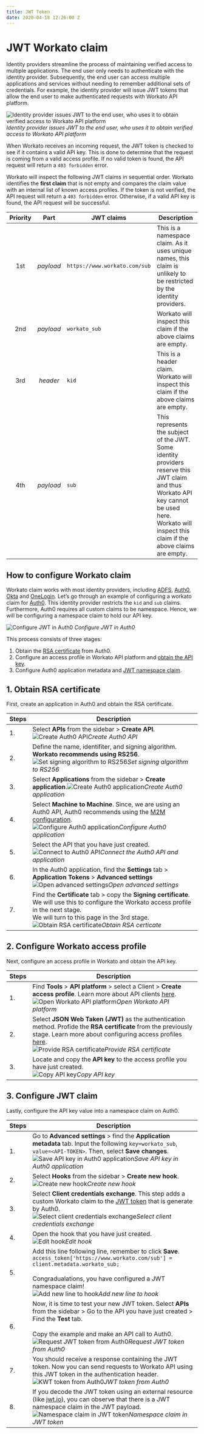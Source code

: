 ```yaml
---
title: JWT Token
date: 2020-04-18 12:26:00 Z
---
```


# JWT Workato claim

Identity providers streamline the process of maintaining verified access to multiple applications. The end user only needs to authenticate with the identity provider. Subsequently, the end user can access multiple applications and services without needing to remember additional sets of credentials. For example, the identity provider will issue JWT tokens that allow the end user to make authenticated requests with Workato API platform.

![Identity provider issues JWT to the end user, who uses it to obtain verified access to Workato API platform](~@img/api-mgmt/jwt-flow.png)
*Identity provider issues JWT to the end user, who uses it to obtain verified access to Workato API platform*

When Workato receives an incoming request, the JWT token is checked to see if it contains a valid API key. This is done to determine that the request is coming from a valid access profile. If no valid token is found, the API request will return a `403 forbidden` error.

Workato will inspect the following JWT claims in sequential order. Workato identifies the **first claim** that is not empty and compares the claim value with an internal list of known access profiles. If the token is not verified, the API request will return a `403 forbidden` error. Otherwise, if a valid API key is found, the API request will be successful.

| Priority | Part | JWT claims | Description |
| :------: | :--: | ---------- | ----------- |
| 1st | _payload_ | `https://www.workato.com/sub ` | This is a namespace claim. As it uses unique names, this claim is unlikely to be restricted by the identity providers. |
| 2nd | _payload_ | `workato_sub` | Workato will inspect this claim if the above claims are empty. |
| 3rd | _header_  | `kid` | This is a header claim. Workato will inspect this claim if the above claims are empty. |
| 4th | _payload_ | `sub` | This represents the subject of the JWT. Some identity providers reserve this JWT claim and thus Workato API key cannot be used here. Workato will inspect this claim if the above claims are empty. |

## How to configure Workato claim

Workato claim works with most identity providers, including [ADFS](https://docs.microsoft.com/en-us/windows-server/identity/active-directory-federation-services), [Auth0](https://auth0.com/), [Okta](https://www.okta.com/) and [OneLogin](https://www.onelogin.com/). Let’s go through an example of configuring a workato claim for [Auth0](https://auth0.com/). This identity provider restricts the `kid` and `sub` claims. Furthermore, Auth0 requires all custom claims to be namespace. Hence, we will be configuring a namespace claim to hold our API key.

![Configure JWT in Auth0](~@img/api-mgmt/auth0-configure-jwt-flow.png)
*Configure JWT in Auth0*

This process consists of three stages:
1. Obtain the [RSA certificate](#_1-obtain-rsa-certificate) from Auth0.
2. Configure an access profile in Workato API platform and [obtain the API key](#_2-configure-workato-access-profile).
3. Configure Auth0 application metadata and [JWT namespace claim](#_3-configure-jwt-claim).

## 1. Obtain RSA certificate

First, create an application in Auth0 and obtain the RSA certificate.

| Steps | Description |
| ----- | ----------- |
| 1.    | Select **APIs** from the sidebar > **Create API**.<br>![Create Auth0 API](~@img/api-mgmt/auth0-configure-create-api.png)*Create Auth0 API* |
| 2.    | Define the name, identifiter, and signing algorithm.<br>**Workato recommends using RS256**.<br>![Set signing algorithm to RS256](~@img/api-mgmt/auth0-configure-rs256-api.png)*Set signing algorithm to RS256* |
| 3.    | Select **Applications** from the sidebar > **Create application**.![Create Auth0 application](~@img/api-mgmt/auth0-configure-create-application.png)*Create Auth0 application* |
| 4.    | Select **Machine to Machine**. Since, we are using an Auth0 API, Auth0 recommends using the [M2M configuration](https://auth0.com/docs/applications).<br>![Configure Auth0 application](~@img/api-mgmt/auth0-configure-choose-m2m.png)*Configure Auth0 application* |
| 5.    | Select the API that you have just created.<br>![Connect to Auth0 API](~@img/api-mgmt/auth0-configure-choose-api.png)*Connect the Auth0 API and application* |
| 6.    | In the Auth0 application, find the **Settings** tab > **Application Tokens** > **Advanced settings**<br>![Open advanced settings](~@img/api-mgmt/auth0-configure-advanced-settings.png)*Open advanced settings* |
| 7.    | Find the **Certificate** tab > copy the **Signing certificate**. We will use this to configure the Workato access profile in the next stage.<br>We will turn to this page in the 3rd stage.<br>![Obtain RSA certificate](~@img/api-mgmt/auth-configure-copy-certificate.png)*Obtain RSA certicate* |

## 2. Configure Workato access profile

Next, configure an access profile in Workato and obtain the API key.

| Steps | Description |
| ----- | ----------- |
| 1.    | Find **Tools** > **API platform** > select a Client > **Create access profile**. Learn more about API clients [here](/api-mgmt/api-client-mgmt#api-clients).<br>![Open Workato API platform](~@img/api-mgmt/open-api-platform.png)*Open Workato API platform* |
| 2.    | Select **JSON Web Taken (JWT)** as the authentication method. Profide the **RSA certificate** from the previously stage. Learn more about configuring access profiles [here](/api-mgmt/api-client-mgmt#create-new-access-profile).<br>![Provide RSA certificate](~@img/api-mgmt/auth0-configure-provide-certifcate.png)*Provide RSA certificate* |
| 3.    | Locate and copy the **API key** to the access profile you have just created.<br>![Copy API key](~@img/api-mgmt/copy-client-url.png)*Copy API key* |

## 3. Configure JWT claim

Lastly, configure the API key value into a namespace claim on Auth0.

| Steps | Description |
| ----- | ----------- |
| 1.    | Go to **Advanced settings** > find the **Application metadata** tab. Input the following `key=workato_sub`, ` value=<API-TOKEN>`. Then, select **Save changes**.<br>![Save API key in Auth0 application](~@img/api-mgmt/auth0-configure-add-token.png)*Save API key in Auth0 application* |
| 2.    | Select **Hooks** from the sidebar > **Create new hook**.<br>![Create new hook](~@img/api-mgmt/auth0-configure-create-hook.png)*Create new hook* |
| 3.    | Select **Client credentials exchange**. This step adds a custom Workato claim to the [JWT token](https://auth0.com/docs/hooks/extensibility-points/client-credentials-exchange) that is generate by Auth0.<br>![Select client credentials exchange](~@img/api-mgmt/auth0-configure-configure-hook.png)*Select client credentials exchange* |
| 4.    | Open the hook that you have just created.<br>![Edit hook](@img/api-mgmt/auth0-configure-edit-hook.png)*Edit hook* |
| 5.    | Add this line following line, remember to click **Save**.<br>`access_token['https://www.workato.com/sub'] = client.metadata.workato_sub;`<br><br>Congradualations, you have configured a JWT namespace claim!<br>![Add new line to hook](~@img/api-mgmt/auth0-configure-add-hook-line.png)*Add new line to hook* |
| 6.    | Now, it is time to test your new JWT token. Select **APIs** from the sidebar > Go to the API you have just created > Find the **Test** tab.<br><br>Copy the example and make an API call to Auth0.<br>![Request JWT token from Auth0](~@img/api-mgmt/auth0-configure-request-jwt.png)*Request JWT token from Auth0* |
| 7.    | You should receive a response containing the JWT token. Now you can send requests to Workato API using this JWT token in the authentication header.<br>![KWT token from Auth0](~@img/api-mgmt/auth0-configure-jwt-token.png)*JWT token from Auth0* |
| 8.    | If you decode the JWT token using an external resource (like [jwt.io](https://jwt.io)), you can observe that there is a JWT namespace claim in the JWT payload.<br>![Namespace claim in JWT token](~@img/api-mgmt/auth0-configure-namespace-claim.png)*Namespace claim in JWT token* |
